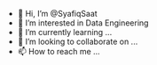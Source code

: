 - 👋 Hi, I’m @SyafiqSaat
- 👀 I’m interested in Data Engineering
- 🌱 I’m currently learning ...
- 💞️ I’m looking to collaborate on ...
- 📫 How to reach me ...

<!---
SyafiqSaat/SyafiqSaat is a ✨ special ✨ repository because its `README.md` (this file) appears on your GitHub profile.
You can click the Preview link to take a look at your changes.
--->
